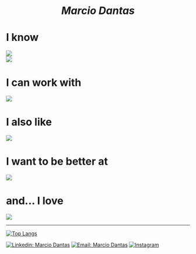 <h1 align="center"><i>Marcio Dantas</i></h1>

# **I know**

![](https://skillicons.dev/icons?i=html,css,sass,js,ts)<br>
![](https://skillicons.dev/icons?i=php,mysql,py,rust,nodejs)

# **I can work with**

![](https://skillicons.dev/icons?i=django,react,postgres)

# I also like
![](https://skillicons.dev/icons?i=c,go,godot,julia)

# I want to be better at

![](https://skillicons.dev/icons?i=c)

# and... I love

![](https://skillicons.dev/icons?i=python)

---

[![Top Langs](https://github-readme-stats.vercel.app/api/top-langs/?username=marc-dantas&theme=dark&layout=compact)](https://github.com/anuraghazra/github-readme-stats)

[![Linkedin: Marcio Dantas](https://img.shields.io/badge/-Marcio%20Dantas-blue?style=flat&logo=Linkedin&logoColor=white)](https://www.linkedin.com/in/marcio-dantas-b21367230/)
[![Email: Marcio Dantas](https://img.shields.io/badge/-marcio.dantas.pro@outlook.com-006bed?style=flat&logo=Gmail&logoColor=white)](mailto:marcio.dantas.pro@outlook.com)
[![Instagram](https://img.shields.io/badge/marciodantasms-E4405F?style=flat&logo=instagram&logoColor=white)](https://www.instagram.com/marcdantasms/)
